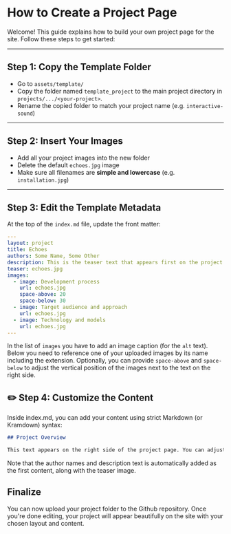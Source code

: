 # How to Create a Project Page

Welcome! This guide explains how to build your own project page for the site. Follow these steps to get started:

---

## Step 1: Copy the Template Folder

- Go to `assets/template/`
- Copy the folder named `template_project` to the main project directory in `projects/.../<your-project>`.
- Rename the copied folder to match your project name (e.g. `interactive-sound`)

---

## Step 2: Insert Your Images

- Add all your project images into the new folder
- Delete the default `echoes.jpg` image
- Make sure all filenames are **simple and lowercase** (e.g. `installation.jpg`)

---

## Step 3: Edit the Template Metadata

At the top of the `index.md` file, update the front matter:

```yaml
---
layout: project
title: Echoes
authors: Some Name, Some Other
description: This is the teaser text that appears first on the project site and in the overview of the projects
teaser: echoes.jpg
images: 
  - image: Development process
    url: echoes.jpg
    space-above: 20
    space-below: 30
  - image: Target audience and approach
    url: echoes.jpg
  - image: Technology and models
    url: echoes.jpg
---

```

In the list of `images` you have to add an image caption (for the `alt` text). Below you need to reference one of your uploaded images by its name including the extension. Optionally, you can provide `space-above` and `space-below` to adjust the vertical position of the images next to the text on the right side.

## ✏️ Step 4: Customize the Content

Inside index.md, you can add your content using strict Markdown (or Kramdown) syntax:

```md
## Project Overview

This text appears on the right side of the project page. You can adjust the image positioning of the images on the left side (which is generated automatically from the list in the front matter above) by applying `space-above` and `space-below` to match this text.
```

Note that the author names and description text is automatically added as the first content, along with the teaser image.

## Finalize

You can now upload your project folder to the Github repository. Once you're done editing, your project will appear beautifully on the site with your chosen layout and content.
